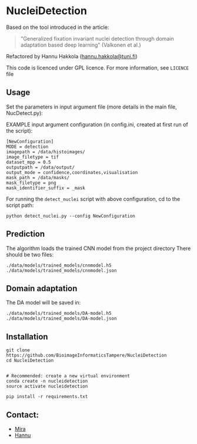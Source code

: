 # NucleiDetection

Based on the tool introduced in the article:

> "Generalized fixation invariant nuclei detection through domain adaptation based deep learning" (Valkonen et al.)

Refactored by Hannu Hakkola (hannu.hakkola@tuni.fi)

This code is licenced under GPL licence. For more information, see `LICENCE` file

## Usage

Set the parameters in input argument file (more details in the main file, NucDetect.py):

EXAMPLE input argument configuration (in config.ini, created at first run of the script):

```
[NewConfiguration]
MODE = detection
imagepath = /data/histoimages/
image_filetype = tif
dataset_mpp = 0.5
outputpath = /data/output/
output_mode = confidence,coordinates,visualisation
mask_path = /data/masks/
mask_filetype = png
mask_identifier_suffix = _mask
```


For running the `detect_nuclei` script with above configuration, cd to the script path:

`python detect_nuclei.py --config NewConfiguration`

## Prediction

The algorithm loads the trained CNN model from the project directory
There should be two files:

```
./data/models/trained_models/cnnmodel.h5
./data/models/trained_models/cnnmodel.json
```

## Domain adaptation

The DA model will be saved in:

```
./data/models/trained_models/DA-model.h5
./data/models/trained_models/DA-model.json
```

## Installation

```
git clone https://github.com/BioimageInformaticsTampere/NucleiDetection
cd NucleiDetection


# Recommended: create a new virtual environment
conda create -n nucleidetection
source activate nucleidetection

pip install -r requirements.txt
```



## Contact:
* [Mira](mailto:valkonen.mira@gmail.com)
* [Hannu](mailto:hannu.hakkola@tuni.fi)
